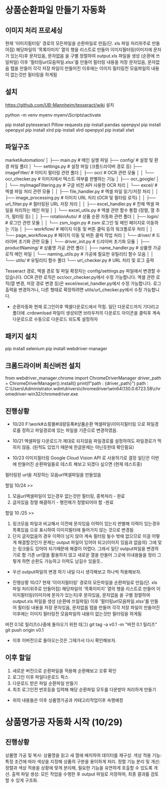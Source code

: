 # 상품순환파일 만들기 자동화

## 이미지 처리 프로세싱
현재 '이미지필터링' 경로의 모든파일을 순환파일로 만듬(단. xls 파일 처리위주로 만들어짐)
해당파일의 '목록이미지' 열의 행을 리스트로 만들어 이미지필터링(이미지에 문자가 있는지)후
문자있음, 문자없음 을 구별 정렬하여 output.xls 파일을 생성 (순환에 쓰일파일)
이후 '필터링url모음파일.xlsx'를 만들어 필터링 내용을 저장
문자있음, 문자없음 탭을 만들어 각각 저장
파일이 만들어진 이후에는 이미지 필터링전 모음파일의 내용이 없는것만 필터링을 하게됨


## 설치 
https://github.com/UB-Mannheim/tesseract/wiki 설치

python -m venv myenv
myenv\Scripts\activate

pip install pytesseract Pillow requests
pip install pandas openpyxl
pip install openpyxl
pip install xlrd
pip install xlrd openpyxl
pip install xlwt



## 파일구조
marketAutomation/
│
├── main.py                                  # 메인 실행 파일
├── config/                                  # 설정 및 환경 파일 폴더
│   └── settings.py                          # 설정 파일 (크롬드라이버 경로 등)
├── imageFilter/                             # 이미지 필터링 관련 폴더
│   ├── ocr/                                 # OCR 관련 모듈
│   │   └── ocr_checker.py                   # 이미지에서 텍스트 여부를 판별하는 기능
│   ├── ocr_google/
│   │   └── myImageFiltering.py              # 구글 비전 API 사용한 OCR 처리
│   └── excel/                               # 엑셀 파일 처리 관련 모듈
│   │   ├── file_handler.py                  # 엑셀 파일 읽기/저장 처리
│   │   ├── image_processing.py              # 이미지 URL 처리 (OCR 및 필터링 로직)
│   │   ├── url_filter.py                    # 필터링된 URL 저장 처리
│   │   ├── excel_handler.py                 # 전체 엑셀 파일을 처리하는 메인 파일
│   │   └── excel_utils.py                   # 엑셀 관련 함수 통합 (정렬, 열 추가, 필터링 등)
│   │ 
├── rotationAuto/               # 상품 순환 자동화 관련 폴더
│   ├── login/                               # 로그인 관련 모듈
│   │   └── zsm_login.py                    # zsm 로그인 및 메인 페이지로 이동하는 기능
│   ├── workflow/                            # 페이지 이동 및 버튼 클릭 등의 워크플로우 처리
│   │   └── page_workflow.py                # 페이지 이동 및 버튼 클릭 작업 처리
│   └── driver/                              # 드라이버 초기화 관련 모듈
│       └── driver_init.py                   # 드라이버 초기화 모듈
│
├── productNaming/                           # 상품명 가공 관련 폴더
│   ├── name_handler.py                      # 상품명 가공 로직 메인 파일
│   └── naming_utils.py                      # 가공에 필요한 유틸리티 함수 모음
│
│
└── utils/                                   # 유틸리티 함수 폴더
  └── url_checker.py                       # URL 처리 및 로그 출력


Tesseract 경로, 엑셀 경로 및 파일 확장자는 config/settings.py 파일에서 변경할 수 있습니다.
OCR 관련 로직은 ocr/ocr_checker.py에서 수정 가능합니다.
엑셀 관련 로직(열 변경, 저장 경로 변경 등)은 excel/excel_handler.py에서 수정 가능합니다.
로그 출력을 변경하거나, 다른 형태로 확장하려면 utils/url_checker.py에서 수정 가능합니다.

- 순환자동화
현재 로그인이후 엑셀다운로드에서 막힘. 
일단 다운로드까지 기다리고 폴더에 .crdownload 파일이 생성되면
브라우저의 다운로드 아이콘을 클릭후 계속 다운로드로 수동으로 다운로드 되도록 설정하자 

## 패키지 설치 
pip install selenium
pip install webdriver-manager


## 크롬드라이버 최신버전 설치 
from webdriver_manager.chrome import ChromeDriverManager
driver_path = ChromeDriverManager().install()
print(f"path : {driver_path}")
path : C:\Users\Administrator\.wdm\drivers\chromedriver\win64\130.0.6723.58\chromedriver-win32/chromedriver.exe


## 진행상황
- 10/20
F:\work\#쇼핑몰\#대량등록\#상품순환 엑셀파일\이미지필터링 으로 파일경로를 정하고 
파일경로에 있는 파일을 기준으로 변경하였음.

- 10/21
엑셀파일 다운로드가 제대로 되지않음
파일경로를 설정하여도 파일경로가 먹히지 않음. (된적도 있었기 때문에 한글문제는 아닌듯한데 확인필요)

- 10/23
이미지필터링
Google Cloud Vision API 로 사용하기로 결정
일단은 이번에 만들어진 순환파일들로 테스트 해보고 되겠다 싶으면 (현재 테스트중)

필터링된 url을 저장하는 모음url엑셀파일을 만들었음

할일 10/24 >> 
1. 모음url엑셀파일이 있는경우 없는것만 필터링, 중복처리 - 완료
2. 글자있음 정렬 해결하기 - 행전체가 정렬되어야 함 -완료

할일 10 /25 >>
1. 링크모음 파일과 비교해서 이전에 문자있음 이력이 있는지 판별해 이력이 있는경우 목록있음 
으로 표시하여 이미지필터에 들어가지 않는 것으로 변경됨
2. 단지 글자없음의 경우 이력이 남지 않아 계속 필터링 될수 밖에 없으므로 이걸 어떻게 해결할것인가
문제는 output 파일이 있어야 되고(이미지 있음과 없음의) 그에 맞는 링크들도 있어야 되기때문에 
해결이 어렵다. 그래서 일단 output파일을 변경하기로 함
기존 url열을 활용하지 않고 새로운 열을 만들어 그곳에 이내용들을 정리
그렇게 하면 순환도 가능하고 이력도 남길수 있을듯..
- 우선 output파일의 변경 하기 
내일 다시 생각해보고 하나씩 적용해보자. 


- 진행상황 10/27
현재 '이미지필터링' 경로의 모든파일을 순환파일로 만듬(단. xls 파일 처리위주로 만들어짐)
해당파일의 '목록이미지' 열의 행을 리스트로 만들어 이미지필터링(이미지에 문자가 있는지)후
문자있음, 문자없음 을 구별 정렬하여 output.xls 파일을 생성 (순환에 쓰일파일)
이후 '필터링url모음파일.xlsx'를 만들어 필터링 내용을 저장
문자있음, 문자없음 탭을 만들어 각각 저장
파일이 만들어진 이후에는 이미지 필터링전 모음파일의 내용이 없는것만 필터링을 하게됨

버전 0.1로 릴리즈(나중에 돌아오기 위한 태그)
git tag -a v0.1 -m "버전 0.1 릴리즈"
git push origin v0.1
* 이후 이버전으로 돌아오는것은 그때가서 다시 확인해보자. 

##  이후 할일 
1. 새로운 버전으로 순환파일을 적용해 순환해보고 오류 확인
2. 로그인 이후 파일다운로드 픽스
3. 다운로드 받은 파일 순환파일 만들기
5. 최초 로그인전 번호등을 입력해 해당 순환파일 모두를 다운받아 처리하게 만들기 

* 위의 내용들은 이후 상품명가공과 카테고리작업이후 속행예정

# 상품명가공 자동화 시작 (10/29)


## 진행상황
상품명 가공 및 복사: 상품명을 읽고 새 열에 배치하여 데이터를 재구성.
색상 적용 기능: 특정 조건에 따라 색상을 지정해 상품의 구분을 용이하게 처리.
정렬 기능 분리 및 개선: 정렬과 색상 적용을 상황에 맞게 분리해, 필요한 기능을 유연하게 호출할 수 있도록 개선.
출력 파일 생성: 모든 작업을 수행한 후 output 파일로 저장하여, 최종 결과를 검토할 수 있게 구조화.


